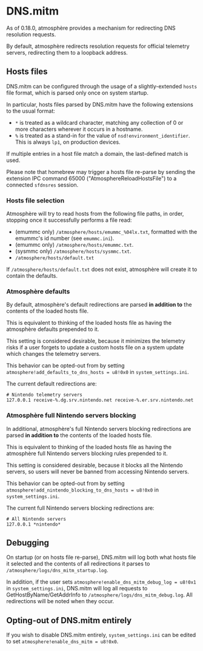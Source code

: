 # DNS.mitm
As of 0.18.0, atmosphère provides a mechanism for redirecting DNS resolution requests.

By default, atmosphère redirects resolution requests for official telemetry servers, redirecting them to a loopback address.

## Hosts files

DNS.mitm can be configured through the usage of a slightly-extended `hosts` file format, which is parsed only once on system startup.

In particular, hosts files parsed by DNS.mitm have the following extensions to the usual format:
+ `*` is treated as a wildcard character, matching any collection of 0 or more characters wherever it occurs in a hostname.
+ `%` is treated as a stand-in for the value of `nsd!environment_identifier`. This is always `lp1`, on production devices.

If multiple entries in a host file match a domain, the last-defined match is used.

Please note that homebrew may trigger a hosts file re-parse by sending the extension IPC command 65000 ("AtmosphereReloadHostsFile") to a connected `sfdnsres` session.

### Hosts file selection

Atmosphère will try to read hosts from the following file paths, in order, stopping once it successfully performs a file read:

+ (emummc only) `/atmosphere/hosts/emummc_%04lx.txt`, formatted with the emummc's id number (see `emummc.ini`).
+ (emummc only) `/atmosphere/hosts/emummc.txt`.
+ (sysmmc only) `/atmosphere/hosts/sysmmc.txt`.
+ `/atmosphere/hosts/default.txt`

If `/atmosphere/hosts/default.txt` does not exist, atmosphère will create it to contain the defaults.

### Atmosphère defaults

By default, atmosphère's default redirections are parsed **in addition to** the contents of the loaded hosts file.

This is equivalent to thinking of the loaded hosts file as having the atmosphère defaults prepended to it.

This setting is considered desirable, because it minimizes the telemetry risks if a user forgets to update a custom hosts file on a system update which changes the telemetry servers.

This behavior can be opted-out from by setting `atmosphere!add_defaults_to_dns_hosts = u8!0x0` in `system_settings.ini`.

The current default redirections are:

```
# Nintendo telemetry servers
127.0.0.1 receive-%.dg.srv.nintendo.net receive-%.er.srv.nintendo.net
```

### Atmosphère full Nintendo servers blocking

In additional, atmosphère's full Nintendo servers blocking redirections are parsed **in addition to** the contents of the loaded hosts file.

This is equivalent to thinking of the loaded hosts file as having the atmosphère full Nintendo servers blocking rules prepended to it.

This setting is considered desirable, because it blocks all the Nintendo servers, so users will never be banned from accessing Nintendo servers.

This behavior can be opted-out from by setting `atmosphere!add_nintendo_blocking_to_dns_hosts = u8!0x0` in `system_settings.ini`.

The current full Nintendo servers blocking redirections are:

```
# All Nintendo servers
127.0.0.1 *nintendo*
```

## Debugging

On startup (or on hosts file re-parse), DNS.mitm will log both what hosts file it selected and the contents of all redirections it parses to `/atmosphere/logs/dns_mitm_startup.log`.

In addition, if the user sets `atmosphere!enable_dns_mitm_debug_log = u8!0x1` in `system_settings.ini`, DNS.mitm will log all requests to GetHostByName/GetAddrInfo to `/atmosphere/logs/dns_mitm_debug.log`. All redirections will be noted when they occur.

## Opting-out of DNS.mitm entirely
If you wish to disable DNS.mitm entirely, `system_settings.ini` can be edited to set `atmosphere!enable_dns_mitm = u8!0x0`.
